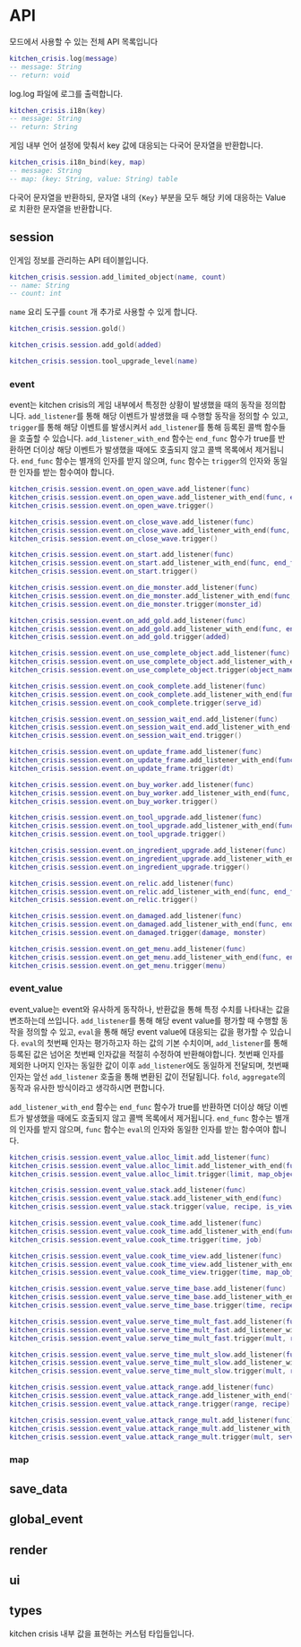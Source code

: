 # API

모드에서 사용할 수 있는 전체 API 목록입니다

```lua
kitchen_crisis.log(message)
-- message: String
-- return: void
```

log.log 파일에 로그를 출력합니다.

```lua
kitchen_crisis.i18n(key)
-- message: String
-- return: String
```

게임 내부 언어 설정에 맞춰서 key 값에 대응되는 다국어 문자열을 반환합니다.

```lua
kitchen_crisis.i18n_bind(key, map)
-- message: String
-- map: (key: String, value: String) table
```

다국어 문자열을 반환하되, 문자열 내의 `{Key}` 부분을 모두 해당 키에 대응하는 Value로 치환한 문자열을 반환합니다.

## session

인게임 정보를 관리하는 API 테이블입니다.

```lua
kitchen_crisis.session.add_limited_object(name, count)
-- name: String
-- count: int
```

`name` 요리 도구를 `count` 개 추가로 사용할 수 있게 합니다.

```lua
kitchen_crisis.session.gold()
```

```lua
kitchen_crisis.session.add_gold(added)
```

```lua
kitchen_crisis.session.tool_upgrade_level(name)
```

### event

event는 kitchen crisis의 게임 내부에서 특정한 상황이 발생했을 때의 동작을 정의합니다. `add_listener`를 통해 해당 이벤트가 발생했을 때 수행할 동작을 정의할 수 있고, `trigger`를 통해 해당 이벤트를 발생시켜서 `add_listener`를 통해 등록된 콜백 함수들을 호출할 수 있습니다. `add_listener_with_end` 함수는 `end_func` 함수가 true를 반환하면 더이상 해당 이벤트가 발생했을 때에도 호출되지 않고 콜백 목록에서 제거됩니다. `end_func` 함수는 별개의 인자를 받지 않으며, `func` 함수는 `trigger`의 인자와 동일한 인자를 받는 함수여야 합니다.

```lua
kitchen_crisis.session.event.on_open_wave.add_listener(func)
kitchen_crisis.session.event.on_open_wave.add_listener_with_end(func, end_func)
kitchen_crisis.session.event.on_open_wave.trigger()
```

```lua
kitchen_crisis.session.event.on_close_wave.add_listener(func)
kitchen_crisis.session.event.on_close_wave.add_listener_with_end(func, end_func)
kitchen_crisis.session.event.on_close_wave.trigger()
```

```lua
kitchen_crisis.session.event.on_start.add_listener(func)
kitchen_crisis.session.event.on_start.add_listener_with_end(func, end_func)
kitchen_crisis.session.event.on_start.trigger()
```

```lua
kitchen_crisis.session.event.on_die_monster.add_listener(func)
kitchen_crisis.session.event.on_die_monster.add_listener_with_end(func, end_func)
kitchen_crisis.session.event.on_die_monster.trigger(monster_id)
```

```lua
kitchen_crisis.session.event.on_add_gold.add_listener(func)
kitchen_crisis.session.event.on_add_gold.add_listener_with_end(func, end_func)
kitchen_crisis.session.event.on_add_gold.trigger(added)
```

```lua
kitchen_crisis.session.event.on_use_complete_object.add_listener(func)
kitchen_crisis.session.event.on_use_complete_object.add_listener_with_end(func, end_func)
kitchen_crisis.session.event.on_use_complete_object.trigger(object_name, worker)
```

```lua
kitchen_crisis.session.event.on_cook_complete.add_listener(func)
kitchen_crisis.session.event.on_cook_complete.add_listener_with_end(func, end_func)
kitchen_crisis.session.event.on_cook_complete.trigger(serve_id)
```

```lua
kitchen_crisis.session.event.on_session_wait_end.add_listener(func)
kitchen_crisis.session.event.on_session_wait_end.add_listener_with_end(func, end_func)
kitchen_crisis.session.event.on_session_wait_end.trigger()
```

```lua
kitchen_crisis.session.event.on_update_frame.add_listener(func)
kitchen_crisis.session.event.on_update_frame.add_listener_with_end(func, end_func)
kitchen_crisis.session.event.on_update_frame.trigger(dt)
```

```lua
kitchen_crisis.session.event.on_buy_worker.add_listener(func)
kitchen_crisis.session.event.on_buy_worker.add_listener_with_end(func, end_func)
kitchen_crisis.session.event.on_buy_worker.trigger()
```

```lua
kitchen_crisis.session.event.on_tool_upgrade.add_listener(func)
kitchen_crisis.session.event.on_tool_upgrade.add_listener_with_end(func, end_func)
kitchen_crisis.session.event.on_tool_upgrade.trigger()
```

```lua
kitchen_crisis.session.event.on_ingredient_upgrade.add_listener(func)
kitchen_crisis.session.event.on_ingredient_upgrade.add_listener_with_end(func, end_func)
kitchen_crisis.session.event.on_ingredient_upgrade.trigger()
```

```lua
kitchen_crisis.session.event.on_relic.add_listener(func)
kitchen_crisis.session.event.on_relic.add_listener_with_end(func, end_func)
kitchen_crisis.session.event.on_relic.trigger()
```

```lua
kitchen_crisis.session.event.on_damaged.add_listener(func)
kitchen_crisis.session.event.on_damaged.add_listener_with_end(func, end_func)
kitchen_crisis.session.event.on_damaged.trigger(damage, monster)
```

```lua
kitchen_crisis.session.event.on_get_menu.add_listener(func)
kitchen_crisis.session.event.on_get_menu.add_listener_with_end(func, end_func)
kitchen_crisis.session.event.on_get_menu.trigger(menu)
```

### event_value

event_value는 event와 유사하게 동작하나, 반환값을 통해 특정 수치를 나타내는 값을 변조하는데 쓰입니다. `add_listener`를 통해 해당 event value를 평가할 때 수행할 동작을 정의할 수 있고, `eval`을 통해 해당 event value에 대응되는 값을 평가할 수 있습니다. `eval`의 첫번째 인자는 평가하고자 하는 값의 기본 수치이며, `add_listener`를 통해 등록된 값은 넘어온 첫번째 인자값을 적절히 수정하여 반환해야합니다. 첫번째 인자를 제외한 나머지 인자는 동일한 값이 이후 `add_listener`에도 동일하게 전달되며, 첫번째 인자는 앞선 `add_listener` 호출을 통해 변환된 값이 전달됩니다. `fold`, `aggregate`의 동작과 유사한 방식이라고 생각하시면 편합니다.

`add_listener_with_end` 함수는 `end_func` 함수가 true를 반환하면 더이상 해당 이벤트가 발생했을 때에도 호출되지 않고 콜백 목록에서 제거됩니다. `end_func` 함수는 별개의 인자를 받지 않으며, `func` 함수는 `eval`의 인자와 동일한 인자를 받는 함수여야 합니다.

```lua
kitchen_crisis.session.event_value.alloc_limit.add_listener(func)
kitchen_crisis.session.event_value.alloc_limit.add_listener_with_end(func)
kitchen_crisis.session.event_value.alloc_limit.trigger(limit, map_object)
```

```lua
kitchen_crisis.session.event_value.stack.add_listener(func)
kitchen_crisis.session.event_value.stack.add_listener_with_end(func)
kitchen_crisis.session.event_value.stack.trigger(value, recipe, is_view)
```

```lua
kitchen_crisis.session.event_value.cook_time.add_listener(func)
kitchen_crisis.session.event_value.cook_time.add_listener_with_end(func)
kitchen_crisis.session.event_value.cook_time.trigger(time, job)
```

```lua
kitchen_crisis.session.event_value.cook_time_view.add_listener(func)
kitchen_crisis.session.event_value.cook_time_view.add_listener_with_end(func)
kitchen_crisis.session.event_value.cook_time_view.trigger(time, map_object)
```

```lua
kitchen_crisis.session.event_value.serve_time_base.add_listener(func)
kitchen_crisis.session.event_value.serve_time_base.add_listener_with_end(func)
kitchen_crisis.session.event_value.serve_time_base.trigger(time, recipe)
```

```lua
kitchen_crisis.session.event_value.serve_time_mult_fast.add_listener(func)
kitchen_crisis.session.event_value.serve_time_mult_fast.add_listener_with_end(func)
kitchen_crisis.session.event_value.serve_time_mult_fast.trigger(mult, recipe)
```

```lua
kitchen_crisis.session.event_value.serve_time_mult_slow.add_listener(func)
kitchen_crisis.session.event_value.serve_time_mult_slow.add_listener_with_end(func)
kitchen_crisis.session.event_value.serve_time_mult_slow.trigger(mult, recipe)
```

```lua
kitchen_crisis.session.event_value.attack_range.add_listener(func)
kitchen_crisis.session.event_value.attack_range.add_listener_with_end(func)
kitchen_crisis.session.event_value.attack_range.trigger(range, recipe)
```

```lua
kitchen_crisis.session.event_value.attack_range_mult.add_listener(func)
kitchen_crisis.session.event_value.attack_range_mult.add_listener_with_end(func)
kitchen_crisis.session.event_value.attack_range_mult.trigger(mult, serve_id)
```

### map

## save_data

## global_event

## render

## ui

## types

kitchen crisis 내부 값을 표현하는 커스텀 타입들입니다.
